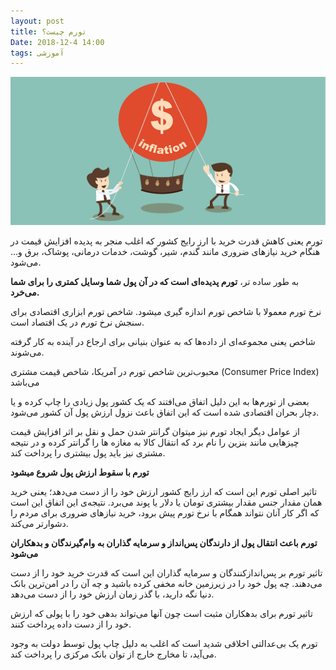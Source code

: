 ```yaml
---
layout: post 
title: تورم چیست؟
Date: 2018-12-4 14:00 
tags: آموزشی
---
```


![Image](/assets/image/inflation.png) 




تورم یعنی کاهش قدرت خرید با ارز رایج کشور که اغلب منجر به پدیده افزایش قیمت در هنگام خرید نیازهای ضروری مانند گندم، شیر، گوشت، خدمات درمانی، پوشاک، برق و… می‌شود.

به طور ساده تر، **تورم پدیده‌ای است که در آن پول شما وسایل کمتری را برای شما می‌خرد.**

نرخ تورم معمولا با شاخص تورم اندازه گیری میشود.
شاخص تورم ابزاری اقتصادی برای سنجش نرخ تورم در یک اقتصاد است.

شاخص یعنی مجموعه‌‌ای از داده‌‌ها که به عنوان بنیانی برای ارجاع در آینده به کار گرفته می‌‌شوند.

محبوب‌ترین شاخص تورم در آمریکا، شاخص قیمت مشتری (Consumer Price Index) می‌باشد

بعضی از تورم‌ها به این دلیل اتفاق می‌افتند که یک کشور پول زیادی را چاپ کرده و یا دچار بحران اقتصادی شده است که این اتفاق باعث نزول ارزش پول آن کشور می‌شود.

از عوامل دیگر ایجاد تورم نیز میتوان گرانتر شدن حمل و نقل بر اثر افزایش قیمت چیزهایی مانند بنزین را نام برد که انتقال کالا به مغازه ها را گرانتر کرده و در نتیجه مشتری نیز باید پول بیشتری را پرداخت کند.

**تورم با سقوط ارزش پول شروع میشود**

تاثیر اصلی تورم این است که ارز رایج کشور ارزش خود را از دست می‌دهد؛ یعنی خرید همان مقدار جنس مقدار بیشتری تومان یا دلار یا پوند می‌برد. نتیجه‌ی این اتفاق این است که اگر کار آنان نتواند همگام با نرخ تورم پیش برود، خرید نیازهای ضروری برای مردم را دشوارتر می‌کند.

**تورم باعث انتقال پول از دارندگان پس‌انداز و سرمایه‌ گذاران به وام‌گیرندگان و بدهکاران می‌شود**

تاثیر تورم بر پس‌اندازکنندگان و سرمایه‌ گذاران این است که قدرت خرید خود را از دست می‌دهند. چه پول خود را در زیرزمین خانه مخفی کرده باشید و چه آن را در امن‌ترین بانک‌ دنیا نگه‌ دارید، با گذر زمان ارزش خود را از دست می‌دهد. 

تاثیر تورم برای بدهکاران مثبت است چون آنها می‌تواند بدهی خود را با پولی که ارزش خود را از دست داده پرداخت کنند. 

تورم یک بی‌عدالتی اخلاقی شدید است که اغلب به دلیل چاپ پول توسط دولت به وجود می‌آید، تا مخارج خارج از توان بانک مرکزی را پرداخت کند.

